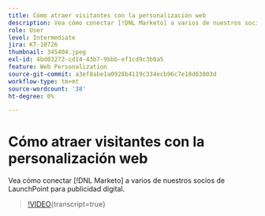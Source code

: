 ```yaml
---
title: Cómo atraer visitantes con la personalización web
description: Vea cómo conectar [!DNL Marketo] a varios de nuestros socios de LaunchPoint para publicidad digital.
role: User
level: Intermediate
jira: KT-10726
thumbnail: 345404.jpeg
exl-id: 4bd03272-cd14-43b7-9bbb-ef1cd9c3b0a5
feature: Web Personalization
source-git-commit: a3ef8abe1a0928b4119c334ecb96c7e18d63803d
workflow-type: tm+mt
source-wordcount: '38'
ht-degree: 0%

---
```


# Cómo atraer visitantes con la personalización web

Vea cómo conectar [!DNL Marketo] a varios de nuestros socios de LaunchPoint para publicidad digital.

>[!VIDEO](https://video.tv.adobe.com/v/3412263/?quality=12&learn=on&captions=spa){transcript=true}
